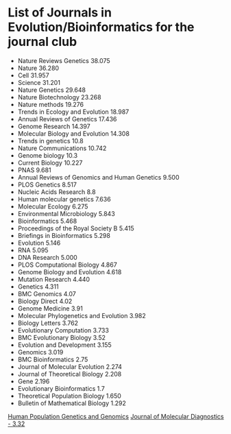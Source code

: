 # List of Journals in Evolution/Bioinformatics for the journal club

* Nature Reviews Genetics 38.075
* Nature 36.280
* Cell 31.957
* Science 31.201
* Nature Genetics 29.648
* Nature Biotechnology 23.268
* Nature methods 19.276
* Trends in Ecology and Evolution 18.987
* Annual Reviews of Genetics 17.436
* Genome Research 14.397
* Molecular Biology and Evolution 14.308
* Trends in genetics 10.8
* Nature Communications 10.742
* Genome biology 10.3
* Current Biology 10.227
* PNAS 9.681
* Annual Reviews of Genomics and Human Genetics 9.500
* PLOS Genetics 8.517
* Nucleic Acids Research 8.8
* Human molecular genetics 7.636
* Molecular Ecology 6.275
* Environmental Microbiology 5.843
* Bioinformatics 5.468
* Proceedings of the Royal Society B 5.415
* Briefings in Bioinformatics 5.298
* Evolution 5.146
* RNA 5.095
* DNA Research 5.000
* PLOS Computational Biology 4.867
* Genome Biology and Evolution 4.618
* Mutation Research 4.440
* Genetics 4.311
* BMC Genomics 4.07
* Biology Direct 4.02
* Genome Medicine 3.91
* Molecular Phylogenetics and Evolution 3.982
* Biology Letters 3.762
* Evolutionary Computation 3.733
* BMC Evolutionary Biology 3.52
* Evolution and Development 3.155
* Genomics 3.019
* BMC Bioinformatics 2.75
* Journal of Molecular Evolution 2.274
* Journal of Theoretical Biology 2.208
* Gene 2.196
* Evolutionary Bioinformatics 1.7
* Theoretical Population Biology 1.650
* Bulletin of Mathematical Biology 1.292

[Human Population Genetics and Genomics](https://www.pivotscipub.com/hpgg)
[Journal of Molecular Diagnostics - 3.32](https://www.sciencedirect.com/journal/the-journal-of-molecular-diagnostics)
